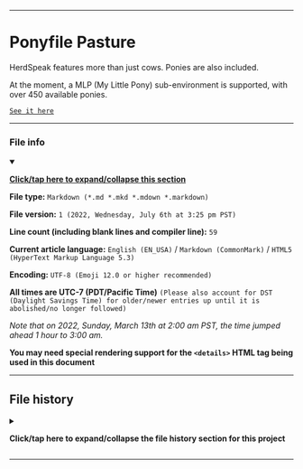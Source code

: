 
***

# Ponyfile Pasture

HerdSpeak features more than just cows. Ponies are also included.

At the moment, a MLP (My Little Pony) sub-environment is supported, with over 450 available ponies.

[`See it here`](/Special-Editions/My-Little-Pony/Ponysay/)

***

### File info

<details open><summary><p lang="en"><b><u>Click/tap here to expand/collapse this section</u></b></p></summary>

**File type:** `Markdown (*.md *.mkd *.mdown *.markdown)`

**File version:** `1 (2022, Wednesday, July 6th at 3:25 pm PST)`

**Line count (including blank lines and compiler line):** `59`

**Current article language:** `English (EN_USA)` / `Markdown (CommonMark)` / `HTML5 (HyperText Markup Language 5.3)`

**Encoding:** `UTF-8 (Emoji 12.0 or higher recommended)`

**All times are UTC-7 (PDT/Pacific Time)** `(Please also account for DST (Daylight Savings Time) for older/newer entries up until it is abolished/no longer followed)`

_Note that on 2022, Sunday, March 13th at 2:00 am PST, the time jumped ahead 1 hour to 3:00 am._

**You may need special rendering support for the `<details>` HTML tag being used in this document**

</details>

***

## File history

<details><summary><p lang="en"><b>Click/tap here to expand/collapse the file history section for this project</b></p></summary>

<details><summary><p lang="en"><b>Version 1 (2022, Wednesday, July 6th at 3:25 pm PST)</b></p></summary>

**This version was made by:** [`@seanpm2001`](https://github.com/seanpm2001/)

> Changes:

- [x] Started the file
- [x] Added the `title` section
- [x] Added the `file info` section
- [x] Added the `file history` section
- [ ] No other changes in version 1

</details>

</details>

***
